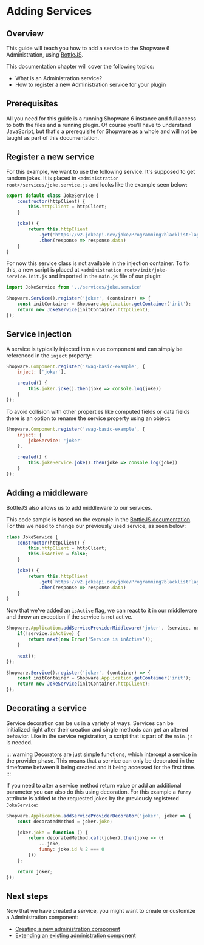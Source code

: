 # Adding Services

## Overview

This guide will teach you how to add a service to the Shopware 6 Administration, using [BottleJS](https://github.com/young-steveo/bottlejs).

This documentation chapter will cover the following topics:

* What is an Administration service?
* How to register a new Administration service for your plugin

## Prerequisites

All you need for this guide is a running Shopware 6 instance and full access to both the files and a running plugin. Of course you'll have to understand JavaScript, but that's a prerequisite for Shopware as a whole and will not be taught as part of this documentation.

## Register a new service

For this example, we want to use the following service. It's supposed to get random jokes. It is placed in `<administration root>/services/joke.service.js` and looks like the example seen below:

```javascript
export default class JokeService {
    constructor(httpClient) {
        this.httpClient = httpClient;
    }

    joke() {
        return this.httpClient
            .get('https://v2.jokeapi.dev/joke/Programming?blacklistFlags=nsfw,religious,political')
            .then(response => response.data)
    }
}
```

For now this service class is not available in the injection container. To fix this, a new script is placed at `<administration root>/init/joke-service.init.js` and imported in the `main.js` file of our plugin:

```javascript
import JokeService from '../services/joke.service'

Shopware.Service().register('joker', (container) => {
    const initContainer = Shopware.Application.getContainer('init');
    return new JokeService(initContainer.httpClient);
});
```

## Service injection

A service is typically injected into a vue component and can simply be referenced in the `inject` property:

```javascript
Shopware.Component.register('swag-basic-example', {
    inject: ['joker'],

    created() {
        this.joker.joke().then(joke => console.log(joke))
    }
});
```

To avoid collision with other properties like computed fields or data fields there is an option to rename the service property using an object:

```javascript
Shopware.Component.register('swag-basic-example', {
    inject: {
        jokeService: 'joker'
    },

    created() {
        this.jokeService.joke().then(joke => console.log(joke))
    }
});
```

## Adding a middleware

BottleJS also allows us to add middleware to our services.

This code sample is based on the example in the [BottleJS documentation](https://github.com/young-steveo/bottlejs#middlewarename-func). For this we need to change our previously used service, as seen below:

```javascript
class JokeService {
    constructor(httpClient) {
        this.httpClient = httpClient;
        this.isActive = false;
    }

    joke() {
        return this.httpClient
            .get(`https://v2.jokeapi.dev/joke/Programming?blacklistFlags=nsfw,religious,political`)
            .then(response => response.data)
    }
}
```

Now that we've added an `isActive` flag, we can react to it in our middleware and throw an exception if the service is not active.

```javascript
Shopware.Application.addServiceProviderMiddleware('joker', (service, next) => {
    if(!service.isActive) {
        return next(new Error('Service is inActive'));
    }

    next();
});

Shopware.Service().register('joker', (container) => {
    const initContainer = Shopware.Application.getContainer('init');
    return new JokeService(initContainer.httpClient);
});
```

## Decorating a service

Service decoration can be us in a variety of ways. Services can be initialized right after their creation and single methods can get an altered behavior. Like in the service registration, a script that is part of the `main.js` is needed.

::: warning
Decorators are just simple functions, which intercept a service in the provider phase. This means that a service can only be decorated in the timeframe between it being created and it being accessed for the first time.
:::

If you need to alter a service method return value or add an additional parameter you can also do this using decoration. For this example a `funny` attribute is added to the requested jokes by the previously registered `JokeService`:

```javascript
Shopware.Application.addServiceProviderDecorator('joker', joker => {
    const decoratedMethod = joker.joke;

    joker.joke = function () {
        return decoratedMethod.call(joker).then(joke => ({
            ...joke,
            funny: joke.id % 2 === 0
        }))
    };

    return joker;
});
```

## Next steps

Now that we have created a service, you might want to create or customize a Administration component:

* [Creating a new administration component](add-custom-component)
* [Extending an existing administration component](customizing-components)
